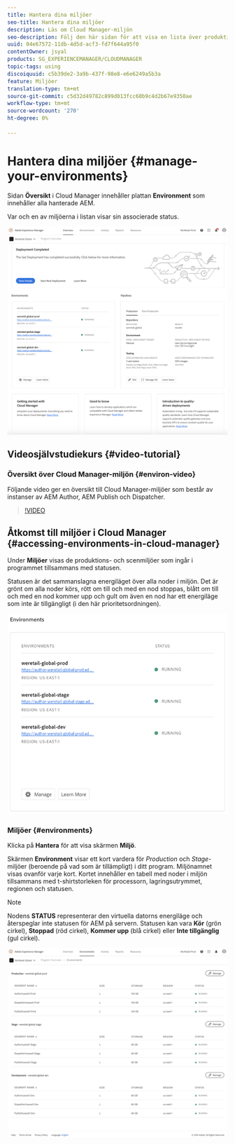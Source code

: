 ```yaml
---
title: Hantera dina miljöer
seo-title: Hantera dina miljöer
description: Läs om Cloud Manager-miljön
seo-description: Följ den här sidan för att visa en lista över produktions- och icke-produktionsmiljöer som används för att konfigurera och köra CI/CD-pipeline i Cloud Manager.
uuid: 04e67572-11db-4d5d-acf3-fd7f644a95f0
contentOwner: jsyal
products: SG_EXPERIENCEMANAGER/CLOUDMANAGER
topic-tags: using
discoiquuid: c5b39de2-3a9b-437f-98e8-e6e6249a5b3a
feature: Miljöer
translation-type: tm+mt
source-git-commit: c5d32d49782c899d013fcc60b9c4d2b67e9350ae
workflow-type: tm+mt
source-wordcount: '270'
ht-degree: 0%

---
```



# Hantera dina miljöer {#manage-your-environments}

Sidan **Översikt** i Cloud Manager innehåller plattan **Environment** som innehåller alla hanterade AEM.

Var och en av miljöerna i listan visar sin associerade status.

![](assets/Manage-Environ-Overview.png)

## Videosjälvstudiekurs {#video-tutorial}

### Översikt över Cloud Manager-miljön {#environ-video}

Följande video ger en översikt till Cloud Manager-miljöer som består av instanser av AEM Author, AEM Publish och Dispatcher.

>[!VIDEO](https://video.tv.adobe.com/v/26318/)

## Åtkomst till miljöer i Cloud Manager {#accessing-environments-in-cloud-manager}

Under **Miljöer** visas de produktions- och scenmiljöer som ingår i programmet tillsammans med statusen.

Statusen är det sammanslagna energiläget över alla noder i miljön. Det är grönt om alla noder körs, rött om till och med en nod stoppas, blått om till och med en nod kommer upp och gult om även en nod har ett energiläge som inte är tillgängligt (i den här prioritetsordningen).

![](assets/Environments-card-new.png)

### Miljöer {#environments}

Klicka på **Hantera** för att visa skärmen **Miljö**.

Skärmen **Environment** visar ett kort vardera för *Production* och *Stage*-miljöer (beroende på vad som är tillämpligt) i ditt program. Miljönamnet visas ovanför varje kort. Kortet innehåller en tabell med noder i miljön tillsammans med t-shirtstorleken för processorn, lagringsutrymmet, regionen och statusen.

>[!NOTE]
>
>Nodens **STATUS** representerar den virtuella datorns energiläge och återspeglar inte statusen för AEM på servern. Statusen kan vara **Kör** (grön cirkel), **Stoppad** (röd cirkel), **Kommer upp** (blå cirkel) eller **Inte tillgänglig** (gul cirkel).

![](assets/Environments-tab.png)
